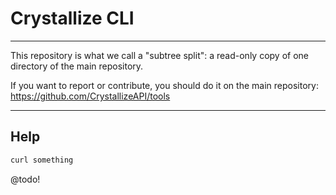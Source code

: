 # Crystallize CLI

---

This repository is what we call a "subtree split": a read-only copy of one directory of the main repository.

If you want to report or contribute, you should do it on the main repository: https://github.com/CrystallizeAPI/tools

---

## Help

```bash
curl something
```

@todo!
